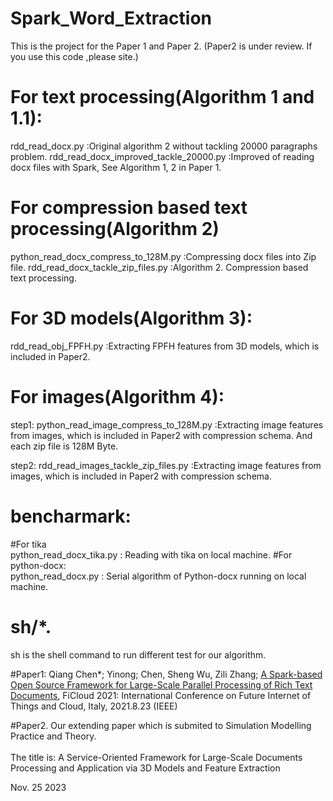 # Spark_Word_Extraction
This is the project for the Paper 1 and Paper 2. (Paper2 is under review. If you use this code ,please site.)

# For text processing(Algorithm 1 and 1.1):<br>
rdd_read_docx.py                          :Original algorithm 2 without tackling 20000 paragraphs problem.
rdd_read_docx_improved_tackle_20000.py    :Improved of reading docx files with Spark, See Algorithm 1, 2  in Paper 1. 

# For compression based text processing(Algorithm 2)<br>
python_read_docx_compress_to_128M.py      :Compressing docx files into Zip file.
rdd_read_docx_tackle_zip_files.py         :Algorithm 2. Compression based text processing.

# For 3D models(Algorithm 3):<br>
rdd_read_obj_FPFH.py		                  :Extracting FPFH features from 3D models, which is included in Paper2.	

# For images(Algorithm 4):<br>

step1: python_read_image_compress_to_128M.py  :Extracting image features from images, which is included in Paper2 with compression schema. And each zip file is 128M Byte.

step2: rdd_read_images_tackle_zip_files.py  :Extracting image features from images, which is included in Paper2 with compression schema.	

# bencharmark: <br>
#For tika<br>
python_read_docx_tika.py : Reading with tika on local machine.
#For python-docx:<br>
python_read_docx.py   : Serial algorithm of Python-docx running on local machine.
<br>
# sh/*.<br>
sh is the shell command to run different test for our algorithm.

#Paper1: Qiang Chen*; Yinong; Chen, Sheng Wu, Zili Zhang; <a href='https://ieeexplore.ieee.org/document/9590234' target=_blank>A Spark-based Open Source Framework for Large-Scale Parallel Processing of Rich Text Documents</a>, FiCloud 2021: International Conference on Future Internet of Things and Cloud, Italy, 2021.8.23 (IEEE)

#Paper2. Our extending paper which is submited to Simulation Modelling Practice and Theory.  <br><br>The title is:  A Service-Oriented Framework for Large-Scale Documents Processing and Application via 3D Models and Feature Extraction



Nov. 25 2023

